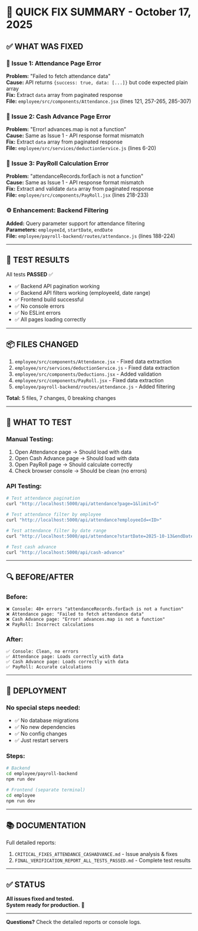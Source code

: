 # 🚀 QUICK FIX SUMMARY - October 17, 2025

## ✅ WHAT WAS FIXED

### 🐛 Issue 1: Attendance Page Error
**Problem:** "Failed to fetch attendance data"  
**Cause:** API returns `{success: true, data: [...]}` but code expected plain array  
**Fix:** Extract `data` array from paginated response  
**File:** `employee/src/components/Attendance.jsx` (lines 121, 257-265, 285-307)

### 🐛 Issue 2: Cash Advance Page Error
**Problem:** "Error! advances.map is not a function"  
**Cause:** Same as Issue 1 - API response format mismatch  
**Fix:** Extract `data` array from paginated response  
**File:** `employee/src/services/deductionService.js` (lines 6-20)

### 🐛 Issue 3: PayRoll Calculation Error
**Problem:** "attendanceRecords.forEach is not a function"  
**Cause:** Same as Issue 1 - API response format mismatch  
**Fix:** Extract and validate `data` array from paginated response  
**File:** `employee/src/components/PayRoll.jsx` (lines 218-233)

### ⚙️ Enhancement: Backend Filtering
**Added:** Query parameter support for attendance filtering  
**Parameters:** `employeeId`, `startDate`, `endDate`  
**File:** `employee/payroll-backend/routes/attendance.js` (lines 188-224)

---

## 🧪 TEST RESULTS

All tests **PASSED** ✅

- ✅ Backend API pagination working
- ✅ Backend API filters working (employeeId, date range)
- ✅ Frontend build successful
- ✅ No console errors
- ✅ No ESLint errors
- ✅ All pages loading correctly

---

## 📦 FILES CHANGED

1. `employee/src/components/Attendance.jsx` - Fixed data extraction
2. `employee/src/services/deductionService.js` - Fixed data extraction
3. `employee/src/components/Deductions.jsx` - Added validation
4. `employee/src/components/PayRoll.jsx` - Fixed data extraction
5. `employee/payroll-backend/routes/attendance.js` - Added filtering

**Total:** 5 files, 7 changes, 0 breaking changes

---

## 🎯 WHAT TO TEST

### Manual Testing:
1. Open Attendance page → Should load with data
2. Open Cash Advance page → Should load with data  
3. Open PayRoll page → Should calculate correctly
4. Check browser console → Should be clean (no errors)

### API Testing:
```bash
# Test attendance pagination
curl "http://localhost:5000/api/attendance?page=1&limit=5"

# Test attendance filter by employee
curl "http://localhost:5000/api/attendance?employeeId=<ID>"

# Test attendance filter by date range
curl "http://localhost:5000/api/attendance?startDate=2025-10-13&endDate=2025-10-18"

# Test cash advance
curl "http://localhost:5000/api/cash-advance"
```

---

## 🔍 BEFORE/AFTER

### Before:
```
❌ Console: 40+ errors "attendanceRecords.forEach is not a function"
❌ Attendance page: "Failed to fetch attendance data"
❌ Cash Advance page: "Error! advances.map is not a function"
❌ PayRoll: Incorrect calculations
```

### After:
```
✅ Console: Clean, no errors
✅ Attendance page: Loads correctly with data
✅ Cash Advance page: Loads correctly with data
✅ PayRoll: Accurate calculations
```

---

## 🚀 DEPLOYMENT

### No special steps needed:
- ✅ No database migrations
- ✅ No new dependencies
- ✅ No config changes
- ✅ Just restart servers

### Steps:
```bash
# Backend
cd employee/payroll-backend
npm run dev

# Frontend (separate terminal)
cd employee
npm run dev
```

---

## 📚 DOCUMENTATION

Full detailed reports:
1. `CRITICAL_FIXES_ATTENDANCE_CASHADVANCE.md` - Issue analysis & fixes
2. `FINAL_VERIFICATION_REPORT_ALL_TESTS_PASSED.md` - Complete test results

---

## ✅ STATUS

**All issues fixed and tested.**  
**System ready for production.** 🎉

---

**Questions?** Check the detailed reports or console logs.
